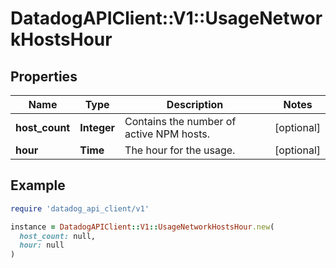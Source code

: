 # DatadogAPIClient::V1::UsageNetworkHostsHour

## Properties

| Name | Type | Description | Notes |
| ---- | ---- | ----------- | ----- |
| **host_count** | **Integer** | Contains the number of active NPM hosts. | [optional] |
| **hour** | **Time** | The hour for the usage. | [optional] |

## Example

```ruby
require 'datadog_api_client/v1'

instance = DatadogAPIClient::V1::UsageNetworkHostsHour.new(
  host_count: null,
  hour: null
)
```

